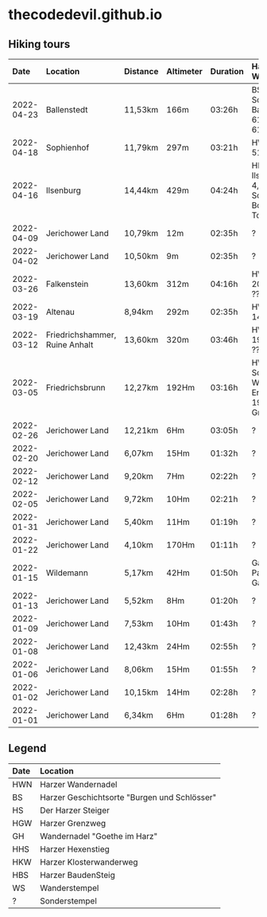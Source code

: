 # thecodedevil.github.io
## Hiking tours
|Date      |Location                      |Distance |Altimeter|Duration|Harzer Wandernadel|
|:---------|:-----------------------------|:--------|:--------|:-------|:-----------------|
|2022-04-23|Ballenstedt                   |11,53km  |166m     |03:26h  |BS Roseburg, BS Schloss Ballenstedt, HWN 61, HWN 161, HS 61|
|2022-04-18|Sophienhof                    |11,79km  |297m     |03:21h  |HWN 48, HWN 51, HWN 97 ???|
|2022-04-16|Ilsenburg                     |14,44km  |429m     |04:24h  |HKW Kloster Ilsenburg, HWN 4, HWN 5, Sonderstempel Borkenkäferpfad-Tour 2021 ???|
|2022-04-09|Jerichower Land               |10,79km  |12m      |02:35h  |?|
|2022-04-02|Jerichower Land               |10,50km  |9m       |02:35h  |?|
|2022-03-26|Falkenstein                   |13,60km  |312m     |04:16h  |HWN 200, HWN 203, HWN 204 ???|
|2022-03-19|Altenau                       |8,94km   |292m     |02:35h  |HWN 132, HWN 149 ???|
|2022-03-12|Friedrichshammer, Ruine Anhalt|13,60km  |320m     |03:46h  |HWN 179, HWN 197, HWN 182 ???|
|2022-03-05|Friedrichsbrunn               |12,27km  |192Hm    |03:16h  |HWN 191, Schutzhütte zum Wanderschuh, Erichsburg, HWN 190, Historischer Grenzweg R4|
|2022-02-26|Jerichower Land               |12,21km  |6Hm      |03:05h  |?|
|2022-02-20|Jerichower Land               |6,07km   |15Hm     |01:32h  |?|
|2022-02-12|Jerichower Land               |9,20km   |7Hm      |02:22h  |?|
|2022-02-05|Jerichower Land               |9,72km   |10Hm     |02:21h  |?|
|2022-01-31|Jerichower Land               |5,40km   |11Hm     |01:19h  |?|
|2022-01-22|Jerichower Land               |4,10km   |170Hm    |01:11h  |?|
|2022-01-15|Wildemann                     |5,17km   |42Hm     |01:50h  |Gallenberg, WS Pavillion Gallenberg|
|2022-01-13|Jerichower Land               |5,52km   |8Hm      |01:20h  |?|
|2022-01-09|Jerichower Land               |7,53km   |10Hm     |01:43h  |?|
|2022-01-08|Jerichower Land               |12,43km  |24Hm     |02:55h  |?|
|2022-01-06|Jerichower Land               |8,06km   |15Hm     |01:55h  |?|
|2022-01-02|Jerichower Land               |10,15km  |14Hm     |02:28h  |?|
|2022-01-01|Jerichower Land               |6,34km   |6Hm      |01:28h  |?|

## Legend
|Date|Location|
|:-|:-|
|HWN|Harzer Wandernadel|
|BS|Harzer Geschichtsorte "Burgen und Schlösser"|
|HS|Der Harzer Steiger|
|HGW|Harzer Grenzweg|
|GH|Wandernadel "Goethe im Harz"|
|HHS|Harzer Hexenstieg|
|HKW|Harzer Klosterwanderweg|
|HBS|Harzer BaudenSteig|
|WS|Wanderstempel|
|?|Sonderstempel|
